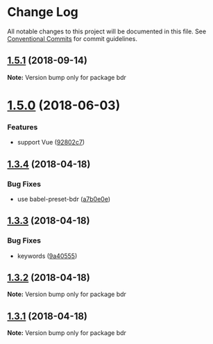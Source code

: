 # Change Log

All notable changes to this project will be documented in this file.
See [Conventional Commits](https://conventionalcommits.org) for commit guidelines.

<a name="1.5.1"></a>
## [1.5.1](https://github.com/fjc0k/bdr/compare/v1.5.0...v1.5.1) (2018-09-14)




**Note:** Version bump only for package bdr

<a name="1.5.0"></a>
# [1.5.0](https://github.com/fjc0k/bdr/compare/v1.4.0...v1.5.0) (2018-06-03)


### Features

* support Vue ([92802c7](https://github.com/fjc0k/bdr/commit/92802c7))




<a name="1.3.4"></a>
## [1.3.4](https://github.com/fjc0k/bdr/compare/v1.3.3...v1.3.4) (2018-04-18)


### Bug Fixes

* use babel-preset-bdr ([a7b0e0e](https://github.com/fjc0k/bdr/commit/a7b0e0e))




<a name="1.3.3"></a>
## [1.3.3](https://github.com/fjc0k/bdr/compare/v1.3.2...v1.3.3) (2018-04-18)


### Bug Fixes

* keywords ([9a40555](https://github.com/fjc0k/bdr/commit/9a40555))




<a name="1.3.2"></a>
## [1.3.2](https://github.com/fjc0k/bdr/compare/v1.3.1...v1.3.2) (2018-04-18)




**Note:** Version bump only for package bdr

<a name="1.3.1"></a>
## [1.3.1](https://github.com/fjc0k/bdr/compare/v1.3.0...v1.3.1) (2018-04-18)




**Note:** Version bump only for package bdr
